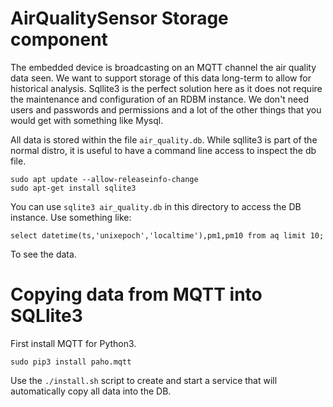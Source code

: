 
# AirQualitySensor Storage component

The embedded device is broadcasting on an MQTT channel the air quality data seen.  We want to support storage of this data long-term to allow for historical analysis.  Sqllite3 is the perfect solution here as it does not require the maintenance and configuration of an RDBM instance.  We don't need users and passwords and permissions and a lot of the other things that you would get with something like Mysql. 

All data is stored within the file `air_quality.db`.  While sqllite3 is part of the normal distro, it is useful to have a command line access to inspect the db file.  

```
sudo apt update --allow-releaseinfo-change
sudo apt-get install sqlite3
```

You can use `sqlite3 air_quality.db` in this directory to access the DB instance.  Use something like:

```
select datetime(ts,'unixepoch','localtime'),pm1,pm10 from aq limit 10;
```

To see the data.

# Copying data from MQTT into SQLlite3

First install MQTT for Python3.

```
sudo pip3 install paho.mqtt
```

Use the `./install.sh` script to create and start a service that will automatically copy all data into the DB.

